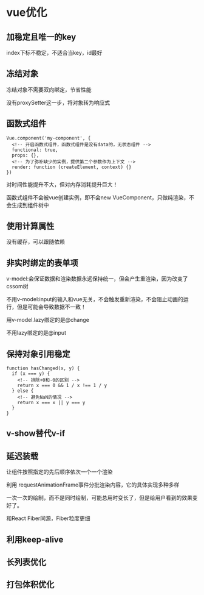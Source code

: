 # vue优化

## 加稳定且唯一的key

index下标不稳定，不适合当key，id最好

## 冻结对象

冻结对象不需要双向绑定，节省性能

没有proxySetter这一步，将对象转为响应式

## 函数式组件

```
Vue.component('my-component', {
  <!-- 开启函数式组件，函数式组件是没有data的，无状态组件 -->
  functional: true,
  props: {},
  <!-- 为了弥补缺少的实例，提供第二个参数作为上下文 -->
  render: function (createElement, context) {}
})
```

对时间性能提升不大，但对内存消耗提升巨大！

函数式组件不会被vue创建实例，即不会new VueComponent，只做纯渲染，不会生成到组件树中

## 使用计算属性

没有缓存，可以跟随依赖

## 非实时绑定的表单项

v-model:会保证数据和渲染数据永远保持统一，但会产生重渲染，因为改变了cssom树

不用v-model:input的输入和vue无关，不会触发重新渲染，不会阻止动画的运行，但是可能会导致数据不一致！

用v-model.lazy绑定的是@change

不用lazy绑定的是@input

## 保持对象引用稳定

```
function hasChanged(x, y) {
  if (x === y) {
    <!-- 排除+0和-0的区别 -->
    return x === 0 && 1 / x !== 1 / y
  } else {
    <!-- 避免NaN的情况 -->
    return x === x || y === y
  }
}
```

## v-show替代v-if

## 延迟装载

让组件按照指定的先后顺序依次一个一个渲染

利用 requestAnimationFrame事件分批渲染内容，它的具体实现多种多样

一次一次的绘制，而不是同时绘制，可能总用时变长了，但是给用户看到的效果变好了。

和React Fiber同源，Fiber粒度更细

## 利用keep-alive
## 长列表优化
## 打包体积优化